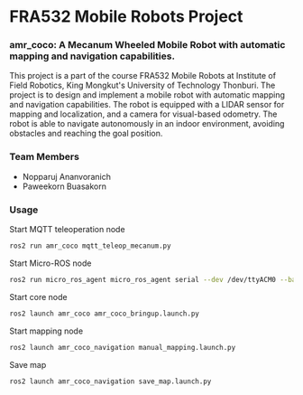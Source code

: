 # FRA532 Mobile Robots Project

### amr_coco: A Mecanum Wheeled Mobile Robot with automatic mapping and navigation capabilities.

This project is a part of the course FRA532 Mobile Robots at Institute of Field Robotics, King Mongkut's University of Technology Thonburi. The project is to design and implement a mobile robot with automatic mapping and navigation capabilities. The robot is equipped with a LIDAR sensor for mapping and localization, and a camera for visual-based odometry. The robot is able to navigate autonomously in an indoor environment, avoiding obstacles and reaching the goal position.

### Team Members
- Nopparuj Ananvoranich
- Paweekorn Buasakorn

### Usage

Start MQTT teleoperation node
```bash
ros2 run amr_coco mqtt_teleop_mecanum.py
```

Start Micro-ROS node
```bash
ros2 run micro_ros_agent micro_ros_agent serial --dev /dev/ttyACM0 --baudrate 2000000
```

Start core node
```bash
ros2 launch amr_coco amr_coco_bringup.launch.py
```

Start mapping node
```bash
ros2 launch amr_coco_navigation manual_mapping.launch.py
```

Save map
```bash
ros2 launch amr_coco_navigation save_map.launch.py
```